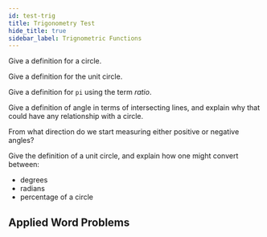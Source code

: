 ```yaml
---
id: test-trig
title: Trigonometry Test
hide_title: true
sidebar_label: Trignometric Functions
---
```


Give a definition for a circle.

Give a definition for the unit circle.

Give a definition for `pi` using the term _ratio_.

Give a definition of angle in terms of intersecting lines, and explain why that
could have any relationship with a circle.

From what direction do we start measuring either positive or negative angles?

Give the definition of a unit circle, and explain how one might convert between:
  - degrees
  - radians
  - percentage of a circle

## Applied Word Problems

